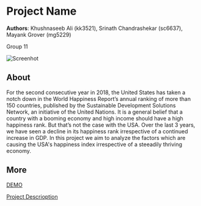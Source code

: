 # Project Name
**Authors**: Khushnaseeb Ali (kk3521), Srinath Chandrashekar (sc6637), Mayank Grover (mg5229)

Group 11 

![Screenhot](images/happy.jpg)


## About
For the second consecutive year in 2018, the United States has taken a notch
down in the World Happiness Report’s annual ranking of more than 150 countries, published by
the Sustainable Development Solutions Network, an initiative of the United Nations. It is a
general belief that a country with a booming economy and high income should have a high
happiness rank. But that’s not the case with the USA. Over the last 3 years, we have seen a
decline in its happiness rank irrespective of a continued increase in GDP. In this project we aim to analyze the factors which are causing 
the USA's happiness index irrespective of a steeadily thriving economy.

## More
[DEMO](https://nyu-vis-fall2018.github.io/project-template/)

[Project Descrioption](proejct.pdf)
